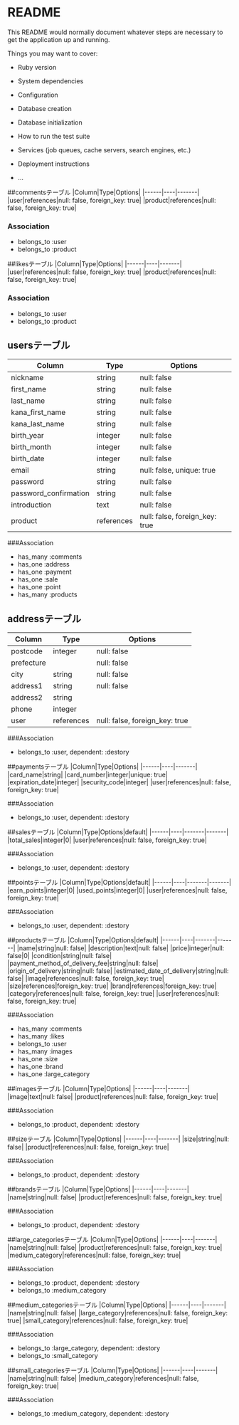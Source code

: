 # README

This README would normally document whatever steps are necessary to get the
application up and running.

Things you may want to cover:

* Ruby version

* System dependencies

* Configuration

* Database creation

* Database initialization

* How to run the test suite

* Services (job queues, cache servers, search engines, etc.)

* Deployment instructions

* ...

##commentsテーブル
|Column|Type|Options|
|------|----|-------|
|user|references|null: false, foreign_key: true|
|product|references|null: false, foreign_key: true|

### Association
- belongs_to :user
- belongs_to :product

##likesテーブル
|Column|Type|Options|
|------|----|-------|
|user|references|null: false, foreign_key: true|
|product|references|null: false, foreign_key: true|

### Association
- belongs_to :user
- belongs_to :product

## usersテーブル
|Column|Type|Options|
|------|----|-------|
|nickname|string|null: false|
|first_name|string|null: false|
|last_name|string|null: false|
|kana_first_name|string|null: false|
|kana_last_name|string|null: false|
|birth_year|integer|null: false|
|birth_month|integer|null: false|
|birth_date|integer|null: false|
|email|string|null: false, unique: true|
|password|string|null: false|
|password_confirmation|string|null: false|
|introduction|text|null: false|
|product|references|null: false, foreign_key: true|

###Association
- has_many :comments
- has_one :address
- has_one :payment
- has_one :sale
- has_one :point
- has_many :products

## addressテーブル
|Column|Type|Options|
|------|----|-------|
|postcode|integer|null: false|
|prefecture||null: false|
|city|string|null: false|
|address1|string|null: false|
|address2|string|
|phone|integer|
|user|references|null: false, foreign_key: true|

###Association
- belongs_to :user, dependent: :destory

##paymentsテーブル
|Column|Type|Options|
|------|----|-------|
|card_name|string|
|card_number|integer|unique: true|
|expiration_date|integer|
|security_code|integer|
|user|references|null: false, foreign_key: true|

###Association
- belongs_to :user, dependent: :destory

##salesテーブル
|Column|Type|Options|default|
|------|----|-------|-------|
|total_sales|integer|0|
|user|references|null: false, foreign_key: true|

###Association
- belongs_to :user, dependent: :destory

##pointsテーブル
|Column|Type|Options|default|
|------|----|-------|-------|
|earn_points|integer|0|
|used_points|integer|0|
|user|references|null: false, foreign_key: true|

###Association
- belongs_to :user, dependent: :destory

##productsテーブル
|Column|Type|Options|default|
|------|----|-------|-------|
|name|string|null: false|
|description|text|null: false|
|price|integer|null: false|0|
|condition|string|null: false|
|payment_method_of_delivery_fee|string|null: false|
|origin_of_delivery|string|null: false|
|estimated_date_of_delivery|string|null: false|
|image|references|null: false, foreign_key: true|
|size|references|foreign_key: true|
|brand|references|foreign_key: true|
|category|references|null: false, foreign_key: true|
|user|references|null: false, foreign_key: true|

###Association
- has_many :comments
- has_many :likes
- belongs_to :user
- has_many :images
- has_one :size
- has_one :brand
- has_one :large_category

##imagesテーブル
|Column|Type|Options|
|------|----|-------|
|image|text|null: false|
|product|references|null: false, foreign_key: true|

###Association
- belongs_to :product, dependent: :destory

##sizeテーブル
|Column|Type|Options|
|------|----|-------|
|size|string|null: false|
|product|references|null: false, foreign_key: true|

###Association
- belongs_to :product, dependent: :destory

##brandsテーブル
|Column|Type|Options|
|------|----|-------|
|name|string|null: false|
|product|references|null: false, foreign_key: true|

###Association
- belongs_to :product, dependent: :destory

##large_categoriesテーブル
|Column|Type|Options|
|------|----|-------|
|name|string|null: false|
|product|references|null: false, foreign_key: true|
|medium_category|references|null: false, foreign_key: true|

###Association
- belongs_to :product, dependent: :destory
- belongs_to :medium_category

##medium_categoriesテーブル
|Column|Type|Options|
|------|----|-------|
|name|string|null: false|
|large_category|references|null: false, foreign_key: true|
|small_category|references|null: false, foreign_key: true|

###Association
- belongs_to :large_category, dependent: :destory
- belongs_to :small_category

##small_categoriesテーブル
|Column|Type|Options|
|------|----|-------|
|name|string|null: false|
|medium_category|references|null: false, foreign_key: true|

###Association
- belongs_to :medium_category, dependent: :destory
